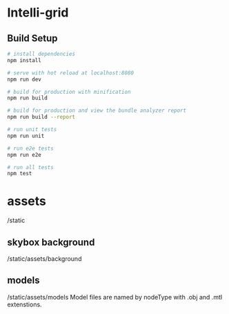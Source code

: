 # Intelli-grid

## Build Setup

``` bash
# install dependencies
npm install

# serve with hot reload at localhost:8080
npm run dev

# build for production with minification
npm run build

# build for production and view the bundle analyzer report
npm run build --report

# run unit tests
npm run unit

# run e2e tests
npm run e2e

# run all tests
npm test
```

# assets
/static
## skybox background
/static/assets/background
## models
/static/assets/models
Model files are named by nodeType with .obj and .mtl extenstions.
